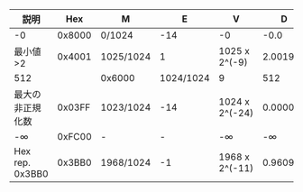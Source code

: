 |説明|Hex|M|E|V|D|
|---|---|---|---|---|---|
|-0|0x8000|0/1024|-14|-0|-0.0|
|最小値>2|0x4001|1025/1024|1|1025 x 2^(-9)|2.001953|
|512||0x6000|1024/1024|9|512|512.0|
|最大の非正規化数|0x03FF|1023/1024|-14|1024 x 2^(-24)|0.000061|
|-∞|0xFC00|-|-|-∞|-∞|
|Hex rep. 0x3BB0|0x3BB0|1968/1024|-1|1968 x 2^(-11)|0.960938|
